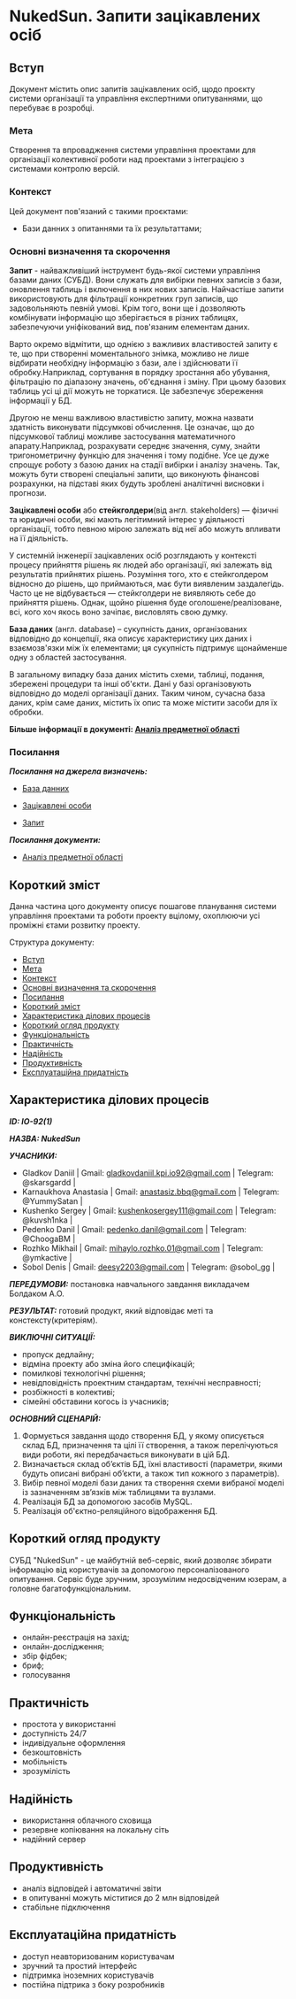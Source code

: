 # NukedSun. Запити зацікавлених осіб

<a name="1"> </a>

## Вступ

Документ містить опис запитів зацікавлених осіб, щодо проєкту cистеми організації та управління експертними опитуваннями, що перебуває в розробці.

<a name="2"> </a>

### Мета 

Створення та впровадження системи управління проектами для організації колективної роботи над проектами з інтеграцією з системами контролю версій.

<a name="3"> </a>

### Контекст

Цей документ пов'язаний с такими проєктами:

- Бази данних з опитаннями та їх результаттами;

<a name="4"> </a>

### Основні визначення та скорочення

**Запит** - найважливіший інструмент будь-якої системи управління базами даних (СУБД). Вони служать для вибірки певних записів з бази, оновлення таблиць і включення в них нових записів. Найчастіше запити використовують для фільтрації конкретних груп записів, що задовольняють певній умові. Крім того, вони ще і дозволяють комбінувати інформацію що зберігається в різних таблицях, забезпечуючи уніфікований вид, пов'язаним елементам даних.

Варто окремо відмітити, що однією з важливих властивостей запиту є те, що при створенні моментального знімка, можливо не лише відбирати необхідну інформацію з бази, але і здійснювати її обробку.Наприклад, сортування в порядку зростання або убування, фільтрацію по діапазону значень, об'єднання і зміну. При цьому базових таблиць усі ці дії можуть не торкатися. Це забезпечує збереження інформації у БД.

Другою не менш важливою властивістю запиту, можна назвати здатність виконувати підсумкові обчислення. Це означає, що до підсумкової таблиці можливе застосування математичного апарату.Наприклад, розрахувати середнє значення, суму, знайти тригонометричну функцію для значення і тому подібне. Усе це дуже спрощує роботу з базою даних на стадії вибірки і аналізу значень. Так, можуть бути створені спеціальні запити, що виконують фінансові розрахунки, на підставі яких будуть зроблені аналітичні висновки і прогнози.

**Зацікавлені особи** або **стейкголдери**(від англ. stakeholders) — фізичні та юридичні особи, які мають легітимний інтерес у діяльності організації, тобто певною мірою залежать від неї або можуть впливати на її діяльність.

У системній інженерії зацікавлених осіб розглядають у контексті процесу прийняття рішень як людей або організації, які залежать від результатів прийнятих рішень. Розуміння того, хто є стейкголдером відносно до рішень, що приймаються, має бути виявленим заздалегідь. Часто це не відбувається — стейкголдери не виявляють себе до прийняття рішень. Однак, щойно рішення буде оголошене/реалізоване, всі, кого хоч якось воно зачіпає, висловлять свою думку.

**База даних** (англ. database) – сукупність даних, організованих відповідно до концепції, яка описує характеристику цих даних і взаємозв'язки між їх елементами; ця сукупність підтримує щонайменше одну з областей застосування.

В загальному випадку база даних містить схеми, таблиці, подання, збережені процедури та інші об'єкти. Дані у базі організовують відповідно до моделі організації даних. Таким чином, сучасна база даних, крім саме даних, містить їх опис та може містити засоби для їх обробки.

**Більше інформації в документі: [Аналіз предметної області](https://github.com/l0releei/NakedSun/blob/master/docs/requirements/state-of-the-art.md)**

<a name="5"> </a>

### Посилання

***Посилання на джерела визначень:***

- [База данних](https://uk.wikipedia.org/wiki/%D0%91%D0%B0%D0%B7%D0%B0_%D0%B4%D0%B0%D0%BD%D0%B8%D1%85)

- [Зацікавлені особи](http://www.vn.ukrstat.gov.ua/index.php/dlya-hromadskosti/2736.html)

- [Запит](https://uk.wikipedia.org/wiki/%D0%97%D0%B0%D0%BF%D0%B8%D1%82)

***Посилання документи:***

- [Аналіз предметної області](https://github.com/l0releei/NakedSun/blob/master/docs/requirements/state-of-the-art.md)

<a name="6"> </a>

## Короткий зміст

Данна частина цого документу описує пошагове планування системи управління проектами та роботи проекту вцілому, охоплюючи усі проміжні єтами розвитку проекту.

Структура документу:

- [Вступ](#1)
- [Мета](#2)
- [Контекст](#3)
- [Основні визначення та скорочення](#4)
- [Посилання](#5)
- [Короткий зміст](#6)
- [Характеристика ділових процесів](#7)
- [Короткий огляд продукту](#8)
- [Функціональність](#9)
- [Практичність](#10)
- [Надійність](#11)
- [Продуктивність](#12)
- [Експлуатаційна придатність](#13)

<a name="7"> </a>

## Характеристика ділових процесів

***ID: ІО-92(1)***
    
***НАЗВА: NukedSun***
    
***УЧАСНИКИ:***
- Gladkov Danіil | Gmail: gladkovdaniil.kpi.io92@gmail.com  | Telegram: @skarsgardd |
- Karnaukhova Anastasia | Gmail: anastasiz.bbq@gmail.com | Telegram: @YummySatan |
- Kushenko Sergey | Gmail: kushenkosergey111@gmail.com | Telegram: @kuvsh1nka |
- Pedenko Danil | Gmail: pedenko.danil@gmail.com | Telegram: @ChoogaBM |
- Rozhko Mikhail | Gmail: mihaylo.rozhko.01@gmail.com | Telegram: @ymkactive |
- Sobol Denis | Gmail: deesy2203@gmail.com | Telegram: @sobol_gg |

***ПЕРЕДУМОВИ:*** постановка навчального завдання викладачем Болдаком А.О.

***РЕЗУЛЬТАТ:*** готовий продукт, який відповідає меті та констексту(критеріям).

***ВИКЛЮЧНІ СИТУАЦІЇ:***
- пропуск дедлайну;
- відміна проекту або зміна його специфікацій;
- помилкові технологічні рішення;
- невідповідність проектним стандартам, технічні несправності;
- розбіжності в колективі;
- сімейні обставини когось із учасників;

***ОСНОВНИЙ СЦЕНАРІЙ:***
1. Формується завдання щодо створення БД, у якому описується склад БД, призначення та цілі її створення, а також перелічуються види роботи, які передбачається виконувати в цій БД.
2. Визначається склад об’єктів БД, їхні властивості (параметри, якими будуть описані вибрані об’єкти, а також тип кожного з параметрів).
3. Вибір певної моделі бази даних та створення схеми вибраної моделі із зазначенням зв’язків між таблицями та вузлами.
4. Реалізація БД за допомогою засобів MySQL.
5. Реалізація об'єктно-реляційного відображення БД.

<a name="8"> </a>

## Короткий огляд продукту

СУБД "NukedSun" - це майбутній веб-сервіс, який дозволяє збирати інформацію від користувачів за допомогою персоналізованого опитування. Сервіс буде зручним, зрозумілим недосвідченим юзерам, а головне багатофункціональним.

<a name="9"> </a>

## Функціональність

 - онлайн-реєстрація на захід;
 - онлайн-дослідження;
 - збір фідбек;
 - бриф;
 - голосування

<a name="10"> </a>

## Практичність

 - простота у використанні
 - доступність 24/7
 - індивідуальне оформлення
 - безкоштовність
 - мобільність
 - зрозумілість

<a name="11"> </a>

## Надійність

 - використання облачного сховища
 - резервне копіювання на локальну сіть
 - надійний сервер

<a name="12"> </a>

## Продуктивність

 - аналіз відповідей і автоматичні звіти
 - в опитуванні можуть міститися до 2 млн відповідей
 - стабільне підключення
 
<a name="13"> </a>
## Експлуатаційна придатність

- доступ неавторизованим користувачам
- зручний та простий інтерфейс
- підтримка іноземних користувачів
- постійна підтрика з боку розробників

